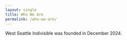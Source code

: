 ```yaml
---
layout: single 
title: Who We Are 
permalink: /who-we-are/
---
```


West Seattle Indivisible was founded in December 2024.
